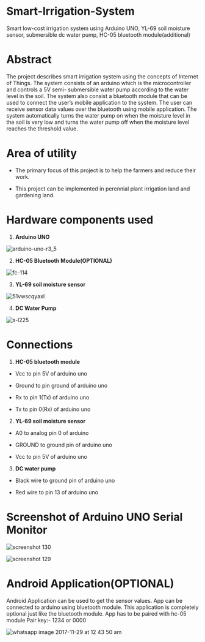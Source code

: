 # Smart-Irrigation-System
Smart low-cost irrigation system using Arduino UNO, YL-69 soil moisture sensor, submersible dc water pump, HC-05 bluetooth module(additional)  

# **Abstract**
The project describes smart irrigation system using the concepts of Internet of Things. The system consists of an arduino which is the microcontroller and controls a 5V semi- submersible water pump according to the water level in the soil. The system also consist a bluetooth module that can be used to connect the user’s mobile application to the system. The user can receive sensor data values over the bluetooth using mobile application. The system automatically turns the water pump on when the moisture level in the soil is very low and turns the water pump off when the moisture level reaches the threshold value. 
# **Area of utility**
- The primary focus of this project is to help the farmers and reduce their work.

- This project can be implemented in perennial plant irrigation land and gardening land.
# **Hardware components used**
1. **Arduino UNO**

![arduino-uno-r3_5](https://user-images.githubusercontent.com/31012452/33338365-e59758b2-d49b-11e7-8465-f891168a69ff.jpg)

2. **HC-05 Bluetooth Module(OPTIONAL)**

![fc-114](https://user-images.githubusercontent.com/31012452/33338481-359fb1b0-d49c-11e7-91e1-002008457bdb.jpg)

3. **YL-69 soil moisture sensor**

![51vwscqyaxl](https://user-images.githubusercontent.com/31012452/33338563-71db65ac-d49c-11e7-8b5b-5ada72f95089.jpg)

4. **DC Water Pump**

![s-l225](https://user-images.githubusercontent.com/31012452/33338647-bab40dce-d49c-11e7-829a-f1dbd5183376.jpg)

# **Connections**
 1. **HC-05 bluetooth module**

- Vcc to pin 5V of arduino uno

- Ground to pin ground of arduino uno

- Rx to pin 1(Tx) of arduino uno

- Tx to pin 0(Rx) of arduino uno
 2. **YL-69 soil moisture sensor**

- A0 to analog pin 0 of arduino

- GROUND to ground pin of arduino uno

- Vcc to pin 5V of arduino uno
 3. **DC water pump**

- Black wire to ground pin of arduino uno

- Red wire to pin 13 of arduino uno
# **Screenshot of Arduino UNO Serial Monitor**

![screenshot 130](https://user-images.githubusercontent.com/31012452/33339058-ee663330-d49d-11e7-9738-443b0ae7f2c4.png)

![screenshot 129](https://user-images.githubusercontent.com/31012452/33339082-fd7fa4b4-d49d-11e7-8c40-ffe51a726024.png)

# **Android Application(OPTIONAL)**

Android Application can be used to get the sensor values. App can be connected to arduino using bluetooth module. This application is completely optional just like the bluetooth module.
App has to be paired with hc-05 module
Pair key:- 1234 or 0000

![whatsapp image 2017-11-29 at 12 43 50 am](https://user-images.githubusercontent.com/31012452/33339213-7c78f6bc-d49e-11e7-9f37-4cb1cf897eb0.jpeg)



